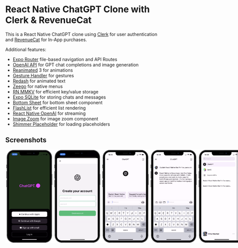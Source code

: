 # React Native ChatGPT Clone with Clerk & RevenueCat

This is a React Native ChatGPT clone using [Clerk](https://go.clerk.com/wvMHe8T) for user authentication and [RevenueCat](https://www.revenuecat.com/docs/getting-started/installation/reactnative?utm_medium=sponsored&utm_source=youtube&utm_campaign=SimonGrimm) for In-App purchases.

Additional features:

- [Expo Router](https://docs.expo.dev/routing/introduction/) file-based navigation and API Routes
- [OpenAI API](https://platform.openai.com/) for GPT chat completions and image generation
- [Reanimated](https://docs.swmansion.com/react-native-reanimated/) 3 for animations
- [Gesture Handler](https://docs.swmansion.com/react-native-gesture-handler/) for gestures
- [Redash](https://github.com/wcandillon/react-native-redash) for animated text
- [Zeego](https://zeego.dev/start) for native menus
- [RN MMKV](https://github.com/mrousavy/react-native-mmkv) for efficient key/value storage
- [Expo SQLite](https://docs.expo.dev/versions/latest/sdk/sqlite-next/) for storing chats and messages
- [Bottom Sheet](https://ui.gorhom.dev/components/bottom-sheet/) for bottom sheet component
- [FlashList](https://shopify.github.io/flash-list/) for efficient list rendering
- [React Native OpenAI](https://github.com/candlefinance/react-native-openai) for streaming
- [Image Zoom](https://github.com/likashefqet/react-native-image-zoom) for image zoom component
- [Shimmer Placeholder](https://github.com/tomzaku/react-native-shimmer-placeholder) for loading placeholders

## Screenshots

<div style="display: flex; flex-direction: 'row';">
<img src="./chatgpt-clone-react-native/screenshots/1.png" width=30%>
<img src="./chatgpt-clone-react-native/screenshots/2.png" width=30%>
<img src="./chatgpt-clone-react-native/screenshots/3.png" width=30%>
<img src="./chatgpt-clone-react-native/screenshots/4.png" width=30%>
<img src="./chatgpt-clone-react-native/screenshots/5.png" width=30%>
<img src="./chatgpt-clone-react-native/screenshots/6.png" width=30%>
<img src="./chatgpt-clone-react-native/screenshots/7.png" width=30%>
<img src="./chatgpt-clone-react-native/screenshots/8.png" width=30%>
<img src="./screenshots/9.png" width=30%>
<img src="./screenshots/10.png" width=30%>
<img src="./screenshots/11.png" width=30%>
<img src="./screenshots/12.png" width=30%>
<img src="./screenshots/13.png" width=30%>
<img src="./screenshots/14.png" width=30%>
</div>

